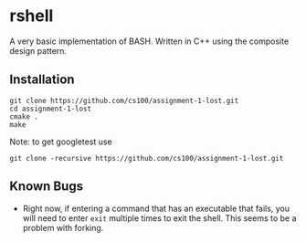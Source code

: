 # rshell
A very basic implementation of BASH. Written in C++ using the composite design pattern.

## Installation
```
git clone https://github.com/cs100/assignment-1-lost.git
cd assignment-1-lost
cmake .
make
```

Note: to get googletest use
```
git clone -recursive https://github.com/cs100/assignment-1-lost.git
```

## Known Bugs
* Right now, if entering a command that has an executable that fails, you will need to enter `exit` multiple times to exit the shell. This seems to be a problem with forking.
